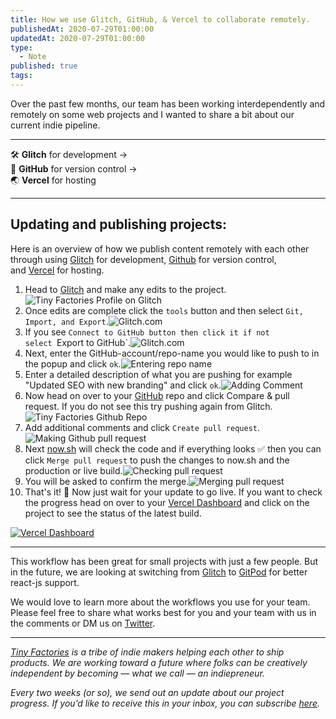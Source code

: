 ```yaml
---
title: How we use Glitch, GitHub, & Vercel to collaborate remotely.
publishedAt: 2020-07-29T01:00:00
updatedAt: 2020-07-29T01:00:00
type:
  - Note
published: true
tags:
---
```

Over the past few months, our team has been working interdependently and remotely on some web projects and I wanted to share a bit about our current indie pipeline.

---

🛠 **Glitch** for development →  
📂 **GitHub** for version control →  
🌏 **Vercel** for hosting

---

## [](https://dev.to/gndclouds/how-we-use-glitch-github-vercel-to-collaborate-remotely-14k5#updating-and-publishing-projects)Updating and publishing projects:

Here is an overview of how we publish content remotely with each other through using [Glitch](https://glitch.com/) for development, [Github](https://glitch.com/) for version control, and [Vercel](https://vercel/) for hosting.

1. Head to [Glitch](https://glitch.com/@tinyfactories) and make any edits to the project.![Tiny Factories Profile on Glitch](https://res.cloudinary.com/practicaldev/image/fetch/s--IF4d8Rfs--/c_limit%2Cf_auto%2Cfl_progressive%2Cq_auto%2Cw_880/https://dev-to-uploads.s3.amazonaws.com/i/2tlxk3ehh4rkkvos2qbn.png)
2. Once edits are complete click the `tools` button and then select `Git, Import, and Export`.![Glitch.com](https://res.cloudinary.com/practicaldev/image/fetch/s--mxcpQAlk--/c_limit%2Cf_auto%2Cfl_progressive%2Cq_auto%2Cw_880/https://dev-to-uploads.s3.amazonaws.com/i/kogj5ro2s5za1w8uqxcj.png)
3. If you see `Connect to GitHub button then click it if not select `Export to GitHub`.![Glitch.com](https://res.cloudinary.com/practicaldev/image/fetch/s--mvga0k8N--/c_limit%2Cf_auto%2Cfl_progressive%2Cq_auto%2Cw_880/https://dev-to-uploads.s3.amazonaws.com/i/r2s4x39uijft9hah6asz.png)
4. Next, enter the GitHub-account/repo-name you would like to push to in the popup and click `ok`.![Entering repo name](https://res.cloudinary.com/practicaldev/image/fetch/s--WDi8Qcol--/c_limit%2Cf_auto%2Cfl_progressive%2Cq_auto%2Cw_880/https://dev-to-uploads.s3.amazonaws.com/i/zid0cnt7jl7dejs219yo.png)
5. Enter a detailed description of what you are pushing for example "Updated SEO with new branding" and click `ok`.![Adding Comment](https://res.cloudinary.com/practicaldev/image/fetch/s--9PNSzHbt--/c_limit%2Cf_auto%2Cfl_progressive%2Cq_auto%2Cw_880/https://dev-to-uploads.s3.amazonaws.com/i/jc0jngezu0z1jnqggugw.png)
6. Now head on over to your [GitHub](https://github.com/tiny-factories) repo and click Compare & pull request. If you do not see this try pushing again from Glitch.![Tiny Factories Github Repo](https://res.cloudinary.com/practicaldev/image/fetch/s--zQGUfOrm--/c_limit%2Cf_auto%2Cfl_progressive%2Cq_auto%2Cw_880/https://dev-to-uploads.s3.amazonaws.com/i/4puvjgyfkz7m2r37gi4r.png)
7. Add additional comments and click `Create pull request`.![Making Github pull request](https://res.cloudinary.com/practicaldev/image/fetch/s--MjjRK6hZ--/c_limit%2Cf_auto%2Cfl_progressive%2Cq_auto%2Cw_880/https://dev-to-uploads.s3.amazonaws.com/i/pvfr2xcpe3xib9xhjdw8.png)
8. Next [now.sh](http://now.sh/) will check the code and if everything looks ✅ then you can click `Merge pull request` to push the changes to now.sh and the production or live build.![Checking pull request](https://res.cloudinary.com/practicaldev/image/fetch/s--F3GEqWT3--/c_limit%2Cf_auto%2Cfl_progressive%2Cq_auto%2Cw_880/https://dev-to-uploads.s3.amazonaws.com/i/hq97z18y7xxg3s10muwp.png)
9. You will be asked to confirm the merge.![Merging pull request](https://res.cloudinary.com/practicaldev/image/fetch/s--MDiGU_aL--/c_limit%2Cf_auto%2Cfl_progressive%2Cq_auto%2Cw_880/https://dev-to-uploads.s3.amazonaws.com/i/n8q8esdfqm6zg7vca41d.png)
10. That's it! 🎉 Now just wait for your update to go live. If you want to check the progress head on over to your [Vercel Dashboard](https://vercel/tiny-factories/tinyfactories) and click on the project to see the status of the latest build.

[![Vercel Dashboard](https://res.cloudinary.com/practicaldev/image/fetch/s--nbCGrz6Y--/c_limit%2Cf_auto%2Cfl_progressive%2Cq_auto%2Cw_880/https://dev-to-uploads.s3.amazonaws.com/i/wwz7lerlq3hefy4c9ahi.png)](https://res.cloudinary.com/practicaldev/image/fetch/s--nbCGrz6Y--/c_limit%2Cf_auto%2Cfl_progressive%2Cq_auto%2Cw_880/https://dev-to-uploads.s3.amazonaws.com/i/wwz7lerlq3hefy4c9ahi.png)

---

This workflow has been great for small projects with just a few people. But in the future, we are looking at switching from [Glitch](https://glitch.com/) to [GitPod](https://www.gitpod.io/) for better react-js support.

We would love to learn more about the workflows you use for your team. Please feel free to share what works best for you and your team with us in the comments or DM us on [Twitter](https://twitter.com/tiny_factories).

---

_[Tiny Factories](https://tinyfactories.space/) is a tribe of indie makers helping each other to ship products. We are working toward a future where folks can be creatively independent by becoming — what we call — an indiepreneur._

_Every two weeks (or so), we send out an update about our project progress. If you’d like to receive this in your inbox, you can subscribe [here](https://tinyletter.com/tiny_factories)._